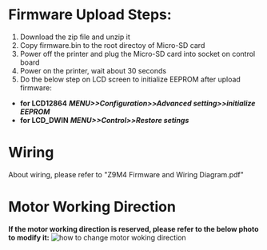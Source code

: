 # Firmware Upload Steps:
1. Download the zip file and unzip it
2. Copy firmware.bin to the root directoy of Micro-SD card
3. Power off the printer and plug the Micro-SD card into socket on control board
4. Power on the printer, wait about 30 seconds
5. Do the below step on LCD screen to initialize EEPROM after upload firmware:
- **for LCD12864** ***MENU>>Configuration>>Advanced setting>>initialize  EEPROM***
- **for LCD_DWIN** ***MENU>>Control>>Restore setings***

# Wiring
About wiring, please refer to "Z9M4 Firmware and Wiring Diagram.pdf"

# Motor Working Direction
**If the motor working direction is reserved, please refer to the below photo to modify it:**
![how to change motor woking direction](https://github.com/ZONESTAR3D/Firmware/blob/master/Z9/Z9M4/ZM3E4/Firmware/how%20to%20change%20motor%20woking%20direction.png)


